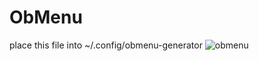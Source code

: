# ObMenu
place this file into ~/.config/obmenu-generator
<img src="https://i.ibb.co/K0xxfRf/obmenu.png" alt="obmenu" border="0">
